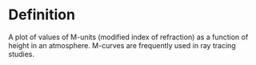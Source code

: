# Definition

A plot of values of M-units (modified index of refraction) as a function
of height in an atmosphere. M-curves are frequently used in ray tracing
studies.
